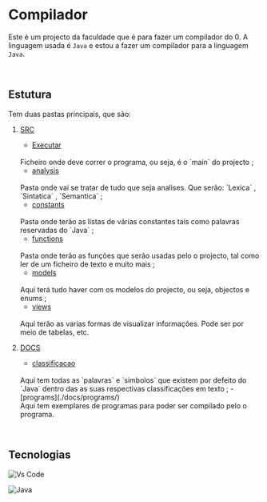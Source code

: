 # Compilador

Este é um projecto da faculdade que é para fazer um compilador do 0. A linguagem usada é `Java` e estou a fazer um compilador para a linguagem `Java`.

<br>

## Estutura

Tem duas pastas principais, que são:
1. [SRC](./src)
    - [Executar](./src/Executar.java)
    <br> 
    Ficheiro onde deve correr o programa, ou seja, é o `main` do projecto ;

    - [analysis](./src/analysis/) 
    <br> 
    Pasta onde vai se tratar de tudo que seja analises. Que serão: `Lexica` , `Sintatica` , `Semantica` ;

    - [constants](./src/constants/)
    <br>
    Pasta onde terão as listas de várias constantes tais como palavras reservadas do `Java` ;

    - [functions](./src/functions/)
    <br>
    Pasta onde terão as funções que serão usadas pelo o projecto, tal como ler de um ficheiro de texto e muito mais ;

    - [models](./src/models/)
    <br>
    Aqui terá tudo haver com os modelos do projecto, ou seja, objectos e enums ;

    - [views](./src/views/)
    <br>
    Aqui terão as varias formas de visualizar informações. Pode ser por meio de tabelas, etc.

2. [DOCS](./docs/)
    - [classificacao](./docs/classificacao/)
    <br>
    Aqui tem todas as `palavras` e `simbolos` que existem por defeito do `Java` dentro das as suas respectivas classificações em texto ;
    - [programs](./docs/programs/)
    <br>
    Aqui tem exemplares de programas para poder ser compilado pelo o programa.

<br>

## Tecnologias

![Vs Code](https://img.shields.io/badge/Visual_Studio_Code-0078D4?style=for-the-badge&logo=visual%20studio%20code&logoColor=white)

![Java](https://img.shields.io/badge/Java-ED8B00?style=for-the-badge&logo=openjdk&logoColor=white)